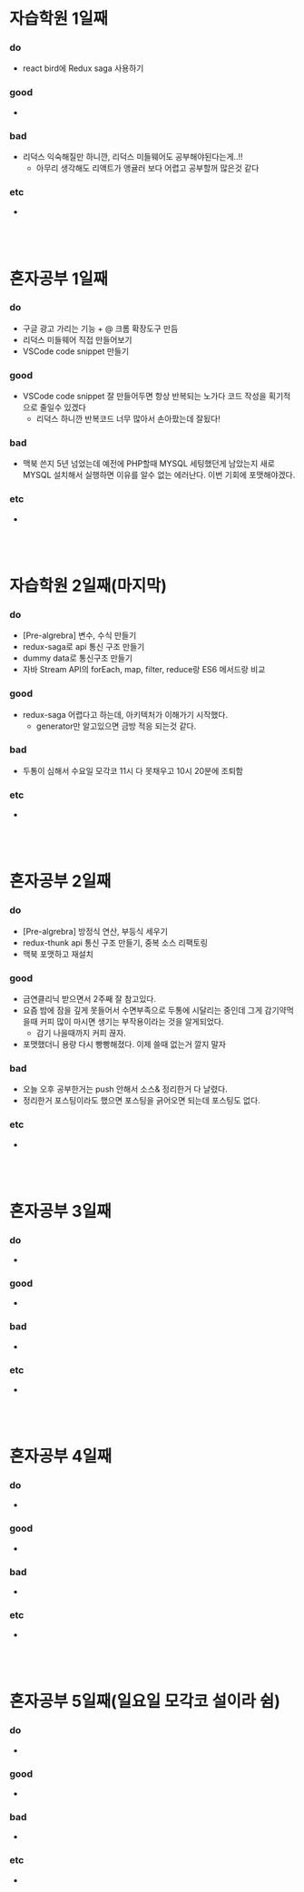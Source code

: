 
# 자습학원 1일째 
### do
- react bird에 Redux saga 사용하기 

### good
- 

### bad
- 리덕스 익숙해질만 하니깐, 리덕스 미들웨어도 공부해야된다는게..!!
  - 아무리 생각해도 리액트가 앵귤러 보다 어렵고 공부할꺼 많은것 같다

### etc
- 

<br /><br />

# 혼자공부 1일째 
### do
- 구글 광고 가리는 기능 + @ 크롬 확장도구 만듬
- 리덕스 미들웨어 직접 만들어보기
- VSCode code snippet 만들기

### good
- VSCode code snippet 잘 만들어두면 항상 반복되는 노가다 코드 작성을 획기적으로 줄일수 있겠다 
  - 리덕스 하니깐 반복코드 너무 많아서 손아팠는데 잘됬다!

### bad
- 맥북 쓴지 5년 넘었는데 예전에 PHP할때 MYSQL 세팅했던게 남았는지 새로 MYSQL 설치해서 실행하면 이유를 알수 없는 에러난다. 이번 기회에 포맷해야겠다.

### etc
-

<br /><br />

# 자습학원 2일째(마지막)
### do
- [Pre-algrebra] 변수, 수식 만들기
- redux-saga로 api 통신 구조 만들기
- dummy data로 통신구조 만들기
- 자바 Stream API의 forEach, map, filter, reduce랑 ES6 메서드랑 비교

### good
- redux-saga 어렵다고 하는데, 아키텍처가 이해가기 시작했다.
  - generator만 알고있으면 금방 적응 되는것 같다.

### bad
- 두통이 심해서 수요일 모각코 11시 다 못채우고 10시 20분에 조퇴함

### etc
-

<br /><br />

# 혼자공부 2일째 
### do
- [Pre-algrebra] 방정식 연산, 부등식 세우기
- redux-thunk api 통신 구조 만들기, 중복 소스 리팩토링
- 맥북 포맷하고 재설치

### good
- 금연클리닉 받으면서 2주째 잘 참고있다.
- 요즘 밤에 잠을 깊게 못들어서 수면부족으로 두통에 시달리는 중인데 그게 감기약먹을때 커피 많이 마시면 생기는 부작용이라는 것을 알게되었다.
  - 감기 나을때까지 커피 끊자.
- 포맷했더니 용량 다시 빵빵해졌다. 이제 쓸때 없는거 깔지 말자

### bad
- 오늘 오후 공부한거는 push 안해서 소스& 정리한거 다 날렸다.
- 정리한거 포스팅이라도 했으면 포스팅을 긁어오면 되는데 포스팅도 없다.

### etc
- 

<br /><br />

# 혼자공부 3일째 
### do
- 

### good
- 

### bad
- 

### etc
- 

<br /><br />

# 혼자공부 4일째 
### do
- 


### good
- 
 
### bad
- 

### etc
-

<br /><br />

# 혼자공부 5일째(일요일 모각코 설이라 쉼)
### do
- 

### good
- 

### bad
- 

### etc
-

<br /><br />
